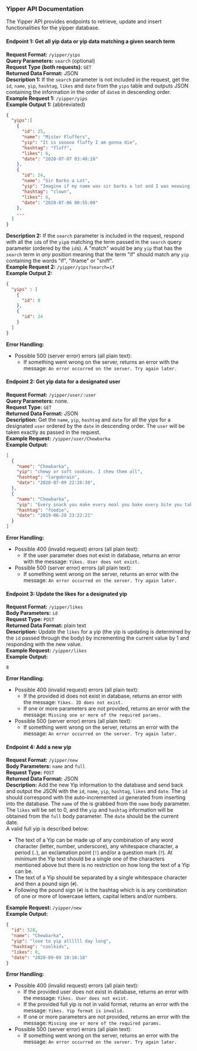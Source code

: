 ### Yipper API Documentation
The Yipper API provides endpoints to retrieve, update and insert functionalities for the yipper database.

#### Endpoint 1: Get all yip data or yip data matching a given search term
**Request Format:** `/yipper/yips`\
**Query Parameters:** `search` (optional)\
**Request Type (both requests):** `GET`\
**Returned Data Format:** JSON\
**Description 1:** If the `search` parameter is not included in the request, get the `id`, `name`, `yip`, `hashtag`, `likes` and `date` from the `yips` table and outputs JSON containing the information in the order of `date`s in descending order.\
**Example Request 1:** `/yipper/yips`\
**Example Output 1:** (abbreviated)
```json
{
  "yips":[
    {
      "id": 25,
      "name": "Mister Fluffers",
      "yip": "It is sooooo fluffy I am gonna die",
      "hashtag": "fluff",
      "likes": 6,
      "date": "2020-07-07 03:48:28"
    },
    {
      "id": 24,
      "name": "Sir Barks a Lot",
      "yip": "Imagine if my name was sir barks a lot and I was meowing all day haha",
      "hashtag": "clown",
      "likes": 6,
      "date": "2020-07-06 00:55:08"
    },
    ...
  ]
}
```
**Description 2:** If the `search` parameter is included in the request, respond with all the `id`s of the `yip`s matching the term passed in the `search` query parameter (ordered by the `id`s). A "match" would be any `yip` that has the `search` term in _any_ position meaning that the term "if" should match any  `yip` containing the words "if", "iframe" or "sniff".\
**Example Request 2:** `/yipper/yips?search=if`\
**Example Output 2:**
```json
{
  "yips" : [
    {
      "id": 8
    },
    {
      "id": 24
    }
  ]
}
```
**Error Handling:**
- Possible 500 (server error) errors (all plain text):
  - If something went wrong on the server, returns an error with the message: `An error occurred on the server. Try again later.`

#### Endpoint 2: Get yip data for a designated user
**Request Format:** `/yipper/user/:user`\
**Query Parameters:** none.\
**Request Type:** `GET`\
**Returned Data Format:** JSON\
**Description:** Get the `name`, `yip`, `hashtag` and `date` for all the yips for a designated `user` ordered by the `date` in descending order. The `user` will be taken exactly as passed in the request.\
**Example Request:** `/yipper/user/Chewbarka`\
**Example Output:**
```json
[
  {
    "name": "Chewbarka",
    "yip": "chewy or soft cookies. I chew them all",
    "hashtag": "largebrain",
    "date": "2020-07-09 22:26:38",
  },
  {
    "name": "Chewbarka",
    "yip": "Every snack you make every meal you bake every bite you take... I will be watching you.",
    "hashtag": "foodie",
    "date": "2019-06-28 23:22:21"
  }
]
```
**Error Handling:**
- Possible 400 (invalid request) errors (all plain text):
  - If the user parameter does not exist in database, returns an error with the message: `Yikes. User does not exist.`
- Possible 500 (server error) errors (all plain text):
  - If something went wrong on the server, returns an error with the message: `An error occurred on the server. Try again later.`


#### Endpoint 3: Update the likes for a designated yip
**Request Format:** `/yipper/likes`\
**Body Parameters:** `id`\
**Request Type:** `POST`\
**Returned Data Format:** plain text\
**Description:** Update the `likes` for a yip (the yip is updating is determined by the `id` passed through the body) by incrementing the current value by 1 and responding with the new value.\
**Example Request:** `/yipper/likes`\
**Example Output:**
```
8
```
**Error Handling:**
- Possible 400 (invalid request) errors (all plain text):
  - If the provided id does not exist in database, returns an error with the message: `Yikes. ID does not exist.`
  - If one or more parameters are not provided, returns an error with the message: `Missing one or more of the required params.`
- Possible 500 (server error) errors (all plain text):
  - If something went wrong on the server, returns an error with the message: `An error occurred on the server. Try again later.`

#### Endpoint 4: Add a new yip
**Request Format:** `/yipper/new`\
**Body Parameters:** `name` and `full`\
**Request Type:** `POST`\
**Returned Data Format:** JSON\
**Description:** Add the new Yip information to the database and send back and output the JSON with the `id`, `name`, `yip`, `hashtag`, `likes` and `date`. The `id` should correspond with the auto-incremented `id` generated from inserting into the database. The `name` of the is grabbed from the `name` body parameter. The `likes` will be set to 0, and the `yip` and `hashtag` information will be obtained from the `full` body parameter. The `date` should be the current date.\
A valid full yip is described below:
* The text of a Yip can be made up of any combination of any word character (letter, number, underscore), any whitespace character, a period (`.`), an exclamation point (`!`) and/or a question mark (`?`). At _minimum_ the Yip text should be a single one of the characters mentioned above but there is no restriction on how long the text of a Yip can be.
* The text of a Yip should be separated by a single whitespace character and then a pound sign (`#`).
* Following the pound sign (`#`) is the hashtag which is is any combination of one or more of lowercase letters, capital letters and/or numbers.

**Example Request:** `/yipper/new`\
**Example Output:**
```json
{
  "id": 528,
  "name": "Chewbarka",
  "yip": "love to yip allllll day long",
  "hashtag": "coolkids",
  "likes": 0,
  "date": "2020-09-09 18:16:18"
}
```
**Error Handling:**
- Possible 400 (invalid request) errors (all plain text):
  - If the provided user does not exist in database, returns an error with the message: `Yikes. User does not exist.`
  - If the provided full yip is not in valid format, returns an error with the message: `Yikes. Yip format is invalid.`
  - If one or more parameters are not provided, returns an error with the message: `Missing one or more of the required params.`
- Possible 500 (server error) errors (all plain text):
  - If something went wrong on the server, returns an error with the message: `An error occurred on the server. Try again later.`

